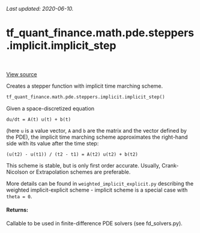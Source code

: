<!--
This file is generated by a tool. Do not edit directly.
For open-source contributions the docs will be updated automatically.
-->

*Last updated: 2020-06-10.*

<div itemscope itemtype="http://developers.google.com/ReferenceObject">
<meta itemprop="name" content="tf_quant_finance.math.pde.steppers.implicit.implicit_step" />
<meta itemprop="path" content="Stable" />
</div>

# tf_quant_finance.math.pde.steppers.implicit.implicit_step

<!-- Insert buttons and diff -->

<table class="tfo-notebook-buttons tfo-api" align="left">
</table>

<a target="_blank" href="https://github.com/google/tf-quant-finance/blob/master/tf_quant_finance/math/pde/steppers/implicit.py">View source</a>



Creates a stepper function with implicit time marching scheme.

```python
tf_quant_finance.math.pde.steppers.implicit.implicit_step()
```



<!-- Placeholder for "Used in" -->

Given a space-discretized equation

```
du/dt = A(t) u(t) + b(t)
```
(here `u` is a value vector, `A` and `b` are the matrix and the vector defined
by the PDE), the implicit time marching scheme approximates the right-hand
side with its value after the time step:

```
(u(t2) - u(t1)) / (t2 - t1) = A(t2) u(t2) + b(t2)
```
This scheme is stable, but is only first order accurate.
Usually, Crank-Nicolson or Extrapolation schemes are preferable.

More details can be found in `weighted_implicit_explicit.py` describing the
weighted implicit-explicit scheme - implicit scheme is a special case
with `theta = 0`.

#### Returns:

Callable to be used in finite-difference PDE solvers (see fd_solvers.py).
